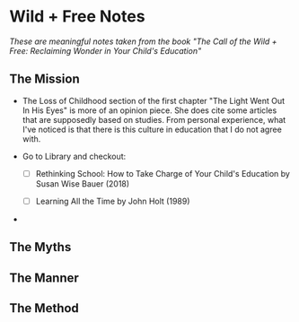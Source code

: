 # Wild + Free Notes

*These are meaningful notes taken from the book "The Call of the Wild + Free: Reclaiming Wonder in Your Child's Education"*

## The Mission

* The Loss of Childhood section of the first chapter "The Light Went Out In His Eyes" is more of an opinion piece. She does cite some articles that are supposedly based on studies. From personal experience, what I've noticed is that there is this culture in education that I do not agree with. 

* Go to Library and checkout:

  - [ ] Rethinking School: How to Take Charge of Your Child's Education by Susan Wise Bauer (2018)

  - [ ] Learning All the Time by John Holt (1989)

* 

## The Myths

## The Manner

## The Method

